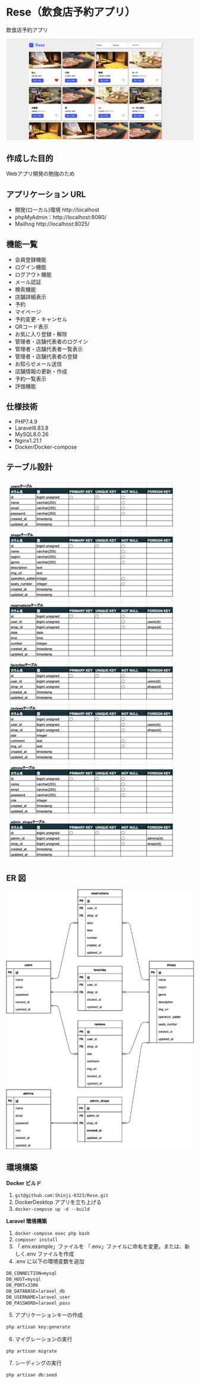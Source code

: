 # Rese（飲食店予約アプリ）

飲食店予約アプリ  

![alt text](<スクリーンショット 2024-11-18 17.13.45.png>)

## 作成した目的

Webアプリ開発の勉強のため

## アプリケーション URL

- 開発(ローカル)環境  http://localhost
- phpMyAdmin：http://localhost:8080/
- Mailhog  http://localhost:8025/

## 機能一覧

- 会員登録機能
- ログイン機能
- ログアウト機能
- メール認証
- 検索機能
- 店舗詳細表示
- 予約
- マイページ
- 予約変更・キャンセル
- QRコード表示
- お気に入り登録・解除
- 管理者・店舗代表者のログイン
- 管理者・店舗代表者一覧表示
- 管理者・店舗代表者の登録
- お知らせメール送信
- 店舗情報の更新・作成
- 予約一覧表示
- 評価機能

## 仕様技術

- PHP7.4.9
- Laravel8.83.8
- MySQL8.0.26
- Nginx1.21.1
- Docker/Docker-compose

## テーブル設計

![alt text](<スクリーンショット 2024-11-19 8.28.21.png>)

## ER 図

![alt text](Rese.png)

## 環境構築

**Docker ビルド**

1. `git@github.com:Shinji-0323/Rese.git`
2. DockerDesktop アプリを立ち上げる
3. `docker-compose up -d --build`

**Laravel 環境構築**

1. `docker-compose exec php bash`
2. `composer install`
3. 「.env.example」ファイルを 「.env」ファイルに命名を変更。または、新しく.env ファイルを作成
4. .env に以下の環境変数を追加

```text
DB_CONNECTION=mysql
DB_HOST=mysql
DB_PORT=3306
DB_DATABASE=laravel_db
DB_USERNAME=laravel_user
DB_PASSWORD=laravel_pass
```

5. アプリケーションキーの作成

```bash
php artisan key:generate
```

6. マイグレーションの実行

```bash
php artisan migrate
```

7. シーディングの実行

```bash
php artisan db:seed
```


